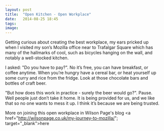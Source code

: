 ```yaml
---
layout: post
title:  "Open Kitchen - Open Workplace"
date:   2014-08-25 18:45
tags: 
image:
---
```


Getting curious about creating the best workplace, my ears pricked up when I visited my son’s Mozilla office near to Trafalgar Square which has many of the hallmarks of cool, such as bicycles hanging on the wall, and notably a well-stocked kitchen.

I asked: "Do you have to pay?". No it’s free, you can have breakfast, or coffee anytime. When you’re hungry have a cereal bar, or heat yourself up some curry and rice from the fridge. Look at those chocolate bars and bottles of craft beer. 

"But how does this work in practice - surely the beer would go?". Pause. Well people just don’t take it home. It is being provided for us, and we like that so no one wants to mess it up. I think it’s because we are being trusted. 

More on joining this open workplace in Wilson Page's blog <a href="http://wilsonpage.co.uk/my-journey-to-mozilla/"; target="_blank">here</a>